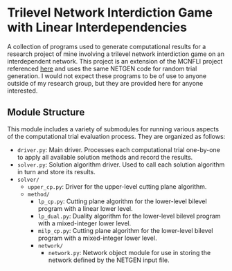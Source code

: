 # Trilevel Network Interdiction Game with Linear Interdependencies

A collection of programs used to generate computational results for a research project of mine involving a trilevel network interdiction game on an interdependent network. This project is an extension of the MCNFLI project referenced [here](https://github.com/adam-rumpf/mcnfli-trials) and uses the same NETGEN code for random trial generation. I would not expect these programs to be of use to anyone outside of my research group, but they are provided here for anyone interested.

## Module Structure

This module includes a variety of submodules for running various aspects of the computational trial evaluation process. They are organized as follows:

* `driver.py`: Main driver. Processes each computational trial one-by-one to apply all available solution methods and record the results.
* `solver.py`: Solution algorithm driver. Used to call each solution algorithm in turn and store its results.
* `solver/`
  * `upper_cp.py`: Driver for the upper-level cutting plane algorithm.
  * `method/`
    * `lp_cp.py`: Cutting plane algorithm for the lower-level bilevel program with a linear lower level.
    * `lp_dual.py`: Duality algorithm for the lower-level bilevel program with a mixed-integer lower level.
    * `milp_cp.py`: Cutting plane algorithm for the lower-level bilevel program with a mixed-integer lower level.
    * `network/`
      * `network.py`: Network object module for use in storing the network defined by the NETGEN input file.
